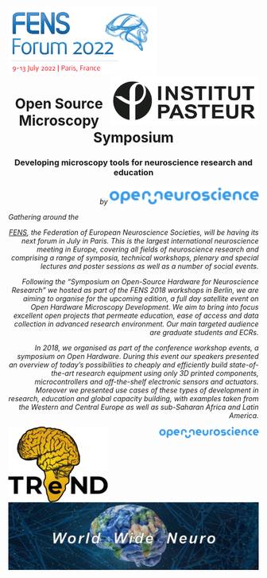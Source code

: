 
﻿<p align="left"> <img src="https://github.com/MaxZimmer/fens/blob/main/Logos/FENS.png" width="300"/>
﻿<img align="right" src="https://github.com/MaxZimmer/fens/blob/main/Logos/IP.png" width="300"/></p>



<h1 align="center"> Open Source Microscopy Symposium </h1>
<h3 align="center"> Developing microscopy tools for neuroscience research and education
<h6 align="right">by
<img align="right"><img src="https://github.com/MaxZimmer/fens/blob/main/Logos/ON.png" width="300"/>


<p align="left">Gathering around the </p>


[FENS](https://forum.fens.org), the Federation of European Neuroscience Societies, will be having its next forum in July in Paris. This is the largest international neuroscience meeting in Europe, covering all fields of neuroscience research and comprising a range of symposia, technical workshops, plenary and special lectures and poster sessions as well as a number of social events.


Following the “Symposium on Open-Source Hardware for Neuroscience Research” we hosted as part of the FENS 2018 workshops in Berlin, we are aiming to organise for the upcoming edition, a full day satellite event on Open Hardware Microscopy Development. We aim to bring into focus excellent open projects that permeate education, ease of access and data collection in advanced research environment. Our main targeted audience are graduate students and ECRs.

In 2018, we organised as part of the conference workshop events, a symposium on Open Hardware. During this event our speakers presented an overview of today’s possibilities to cheaply and efficiently build state-of-the-art research equipment using only 3D printed components, microcontrollers and off-the-shelf electronic sensors and actuators. Moreover we presented use cases of these types of development in research, education and global capacity building, with examples taken from the Western and Central Europe as well as sub-Saharan Africa and Latin America. </p>

<p>
<img align="left" src="https://github.com/MaxZimmer/fens/blob/main/Logos/TReND.png" width="200"/>
<img align="right" src="https://github.com/MaxZimmer/fens/blob/main/Logos/ON.png" width="200"/>
</p>

<img align="center"><img src="https://github.com/MaxZimmer/fens/blob/main/Logos/WWN.png"/>
